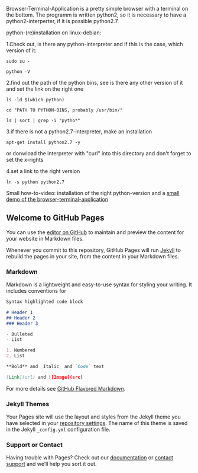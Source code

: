 Browser-Terminal-Application is a pretty simple browser with a terminal on the bottom. The programm is written python2, so it is necessary to have a python2-interperter, if it is possible python2.7.

python-(re)installation on linux-debian:

1.Check out, is there any python-interpreter and if this is the case, which version of it:

`sudo su - `

`python -V`

2.find out the path of the python bins, see is there any other version of it and set the link on the right one

`ls -ld $(which python)`

`cd "PATH TO PYTHON-BINS, probably /usr/bin/"`

`ls | sort | grep -i "pytho*"`

3.if there is not a python2.7-interpreter, make an installation

`apt-get install python2.7 -y`

or donwload the interpreter with "curl" into this directory and don't forget to set the x-rights

4.set a link to the right version

`ln -s python python2.7`

Small how-to-video: installation of the right python-version and a [small demo of the browser-terminal-application](http://www.green-homepages.de/#brow_term) 


## Welcome to GitHub Pages

You can use the [editor on GitHub](https://github.com/denikom72/browser-terminal-application/edit/master/README.md) to maintain and preview the content for your website in Markdown files.

Whenever you commit to this repository, GitHub Pages will run [Jekyll](https://jekyllrb.com/) to rebuild the pages in your site, from the content in your Markdown files.

### Markdown

Markdown is a lightweight and easy-to-use syntax for styling your writing. It includes conventions for

```markdown
Syntax highlighted code block

# Header 1
## Header 2
### Header 3

- Bulleted
- List

1. Numbered
2. List

**Bold** and _Italic_ and `Code` text

[Link](url) and ![Image](src)
```

For more details see [GitHub Flavored Markdown](https://guides.github.com/features/mastering-markdown/).

### Jekyll Themes

Your Pages site will use the layout and styles from the Jekyll theme you have selected in your [repository settings](https://github.com/denikom72/browser-terminal-application/settings). The name of this theme is saved in the Jekyll `_config.yml` configuration file.

### Support or Contact

Having trouble with Pages? Check out our [documentation](https://help.github.com/categories/github-pages-basics/) or [contact support](https://github.com/contact) and we’ll help you sort it out.
